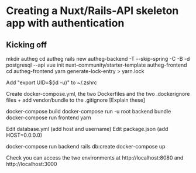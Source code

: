 # Creating a Nuxt/Rails-API skeleton app with authentication

## Kicking off

mkdir autheg
cd autheg
rails new autheg-backend -T --skip-spring -C -B -d postgresql --api
vue init nuxt-community/starter-template autheg-frontend
cd autheg-frontend
yarn generate-lock-entry > yarn.lock

Add "export UID=$(id -u)" to ~/.zshrc

Create docker-compose.yml, the two Dockerfiles and the two .dockerignore files + add vendor/bundle to the .gitignore
[Explain these]

docker-compose build
docker-compose run -u root backend bundle
docker-compose run frontend yarn

Edit database.yml (add host and username)
Edit package.json (add HOST=0.0.0.0)

docker-compose run backend rails db:create
docker-compose up

Check you can access the two environments at http://localhost:8080 and http://localhost:3000
